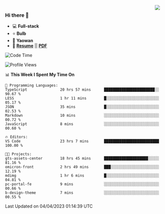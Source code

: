 <img align="right" src="https://github-readme-stats.vercel.app/api?username=LolipopJ&show_icons=true&count_private=true&hide_title=true&include_all_commits=true&theme=vue">

### Hi there 👋

- :computer: **Full-stack**
- :star: **Bulb**
- :pill: **Yaowan**
- :milky_way: [**Resume**](https://lolipopj.github.io/resume/) || [**PDF**](https://cdn.jsdelivr.net/gh/lolipopj/resume/export/resume-en.pdf)

<!--START_SECTION:waka-->
![Code Time](http://img.shields.io/badge/Code%20Time-1%2C114%20hrs%2036%20mins-blue)

![Profile Views](http://img.shields.io/badge/Profile%20Views-0-blue)

📊 **This Week I Spent My Time On** 

```text
💬 Programming Languages: 
TypeScript               20 hrs 57 mins      ███████████████████████░░   90.67 % 
LESS                     1 hr 11 mins        █░░░░░░░░░░░░░░░░░░░░░░░░   05.17 % 
JSON                     35 mins             █░░░░░░░░░░░░░░░░░░░░░░░░   02.53 % 
Markdown                 10 mins             ░░░░░░░░░░░░░░░░░░░░░░░░░   00.72 % 
JavaScript               8 mins              ░░░░░░░░░░░░░░░░░░░░░░░░░   00.60 % 

🔥 Editors: 
VS Code                  23 hrs 7 mins       █████████████████████████   100.00 % 

🐱‍💻 Projects: 
gts-assets-center        18 hrs 45 mins      ████████████████████░░░░░   81.16 % 
omicron-front            2 hrs 49 mins       ███░░░░░░░░░░░░░░░░░░░░░░   12.19 % 
mdimg                    1 hr 6 mins         █░░░░░░░░░░░░░░░░░░░░░░░░   04.81 % 
pc-portal-fe             9 mins              ░░░░░░░░░░░░░░░░░░░░░░░░░   00.66 % 
b-design-theme           7 mins              ░░░░░░░░░░░░░░░░░░░░░░░░░   00.55 % 
```


 Last Updated on 04/04/2023 01:14:39 UTC
<!--END_SECTION:waka-->

